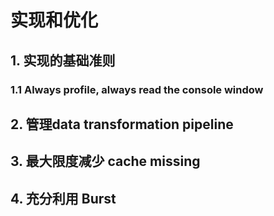 # 实现和优化

## 1. 实现的基础准则

### 1.1 Always profile, always read the console window

## 2. 管理data transformation pipeline

## 3. 最大限度减少 cache missing

## 4. 充分利用 Burst
